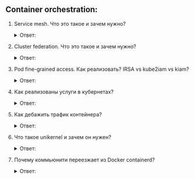 ## Container orchestration:

1. Service mesh. Что это такое и зачем нужно?
   <details>
      <summary> Ответ: </summary>

   ***Service Mesh*** – это конфигурируемый инфраструктурный уровень с низкой задержкой, который нужен для обработки большого объема сетевых межпроцессных коммуникаций между программными интерфейсами приложения (API).

   Подробнее: https://habr.com/ru/company/otus/blog/506916/
    </details>


2. Cluster federation. Что это такое и зачем нужно?
   <details>
      <summary> Ответ: </summary>

   Подробнее: https://jelastic.com/blog/kubernetes-cluster-federation/
    </details>


3. Pod fine-grained access. Как реализовать? IRSA vs kube2iam vs kiam?
   <details>
      <summary> Ответ: </summary>

    Подробнее: https://aws.amazon.com/ru/blogs/opensource/introducing-fine-grained-iam-roles-service-accounts/
    </details>


4. Как реализованы услуги в кубернетах?
   <details>
      <summary> Ответ: </summary>
    хз
   Подробнее:
    </details>


5. Как дебажить трафик контейнера?
   <details>
      <summary> Ответ: </summary>

   Подробнее: https://itsecforu.ru/2022/04/29/☸%EF%B8%8F-перехват-трафика-контейнеров-в-kubernetes/
    </details>


6. Что такое unikernel и зачем он нужен?
   <details>
      <summary> Ответ: </summary>

   ***Unikernels*** призвана сделать виртуальные машины более производительными и неуязвимыми для хакеров. Стартап NanoVM разработал операционную систему для виртуальных машин Unikernels, которая позволяет отказаться от Linux от большого количества реальных компьютеров.

   Подробнее: https://habr.com/ru/company/itglobalcom/blog/462357/
    </details>


7. Почему коммьюнити переезжает из Docker containerd?
   <details>
      <summary> Ответ: </summary>

   Подробнее: https://habr.com/ru/company/southbridge/blog/550702/
    </details>
